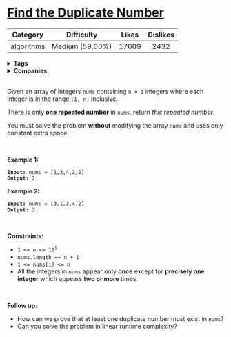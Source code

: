 # [Find the Duplicate Number](https://leetcode.com/problems/find-the-duplicate-number/description/)

| Category | Difficulty | Likes | Dislikes |
| :------: | :--------: | :---: | :------: |
| algorithms | Medium (59.00%) | 17609 | 2432 |

<details>
  <summary><strong>Tags</strong></summary>

  [array](https://leetcode.com/tag/array) | [two-pointers](https://leetcode.com/tag/two-pointers) | [binary-search](https://leetcode.com/tag/binary-search)

</details>

<details>
  <summary><strong>Companies</strong></summary>

  bloomberg

</details>
<br />
<p>Given an array of integers <code>nums</code> containing&nbsp;<code>n + 1</code> integers where each integer is in the range <code>[1, n]</code> inclusive.</p>

<p>There is only <strong>one repeated number</strong> in <code>nums</code>, return <em>this&nbsp;repeated&nbsp;number</em>.</p>

<p>You must solve the problem <strong>without</strong> modifying the array <code>nums</code>&nbsp;and uses only constant extra space.</p>

<p>&nbsp;</p>
<p><strong class="example">Example 1:</strong></p>

<pre><code><strong>Input:</strong> nums = [1,3,4,2,2]
<strong>Output:</strong> 2</code></pre>

<p><strong class="example">Example 2:</strong></p>

<pre><code><strong>Input:</strong> nums = [3,1,3,4,2]
<strong>Output:</strong> 3</code></pre>

<p>&nbsp;</p>
<p><strong>Constraints:</strong></p>

<ul>
  <li><code>1 &lt;= n &lt;= 10<sup>5</sup></code></li>
  <li><code>nums.length == n + 1</code></li>
  <li><code>1 &lt;= nums[i] &lt;= n</code></li>
  <li>All the integers in <code>nums</code> appear only <strong>once</strong> except for <strong>precisely one integer</strong> which appears <strong>two or more</strong> times.</li>
</ul>

<p>&nbsp;</p>
<p><b>Follow up:</b></p>

<ul>
  <li>How can we prove that at least one duplicate number must exist in <code>nums</code>?</li>
  <li>Can you solve the problem in linear runtime complexity?</li>
</ul>

